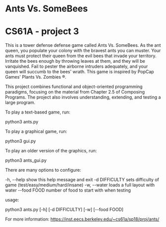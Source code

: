 # Ants Vs. SomeBees

# CS61A - project 3 

This is a tower defense defense game called Ants Vs. SomeBees. As the ant queen, you populate your colony with the bravest ants you can muster. Your ants must protect their queen from the evil bees that invade your territory. Irritate the bees enough by throwing leaves at them, and they will be vanquished. Fail to pester the airborne intruders adequately, and your queen will succumb to the bees' wrath. This game is inspired by PopCap Games' Plants Vs. Zombies ®.

This project combines functional and object-oriented programming paradigms, focusing on the material from Chapter 2.5 of Composing Programs. The project also involves understanding, extending, and testing a large program.

To play a text-based game, run:

python3 ants.py

To play a graphical game, run:

python3 gui.py

To play an older version of the graphics, run:

python3 ants_gui.py

There are many options to configure:

-h, --help show this help message and exit
-d DIFFICULTY sets difficulty of game (test/easy/medium/hard/insane)
-w, --water loads a full layout with water
--food FOOD number of food to start with when testing

usage:

python3 ants.py [-h] [-d DIFFICULTY] [-w] [--food FOOD]

For more information: https://inst.eecs.berkeley.edu/~cs61a/sp18/proj/ants/
